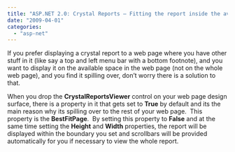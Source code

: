```yaml
---
title: "ASP.NET 2.0: Crystal Reports – Fitting the report inside the available space in your web page"
date: "2009-04-01"
categories: 
  - "asp-net"
---
```


If you prefer displaying a crystal report to a web page where you have other stuff in it (like say a top and left menu bar with a bottom footnote), and you want to display it on the available space in the web page (not on the whole web page), and you find it spilling over, don’t worry there is a solution to that.

When you drop the **CrystalReportsViewer** control on your web page design surface, there is a property in it that gets set to **True** by default and its the main reason why its spilling over to the rest of your web page.  This property is the **BestFitPage**.  By setting this property to **False** and at the same time setting the **Height** and **Width** properties, the report will be displayed within the boundary you set and scrollbars will be provided automatically for you if necessary to view the whole report.
